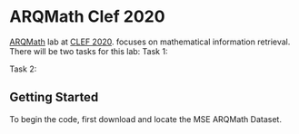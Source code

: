 # ARQMath Clef 2020
[ARQMath](https://www.cs.rit.edu/~dprl/ARQMath/) lab at [CLEF 2020](https://clef2020.clef-initiative.eu/).  focuses on mathematical information retrieval. There will be two tasks for this lab:
  Task 1:
  
  Task 2:
  
## Getting Started

To begin the code, first download and locate the MSE ARQMath Dataset. 
